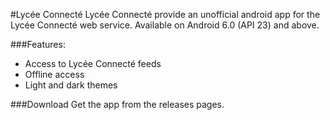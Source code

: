 #Lycée Connecté
Lycée Connecté provide an unofficial android app for the Lycée Connecté web service.
Available on Android 6.0 (API 23) and above.

###Features:
- Access to Lycée Connecté feeds
- Offline access
- Light and dark themes

###Download
Get the app from the releases pages.
